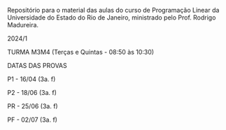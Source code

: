 Repositório para o material das aulas do curso de Programação Linear da Universidade do Estado do Rio de Janeiro, ministrado pelo Prof. Rodrigo Madureira.

2024/1

TURMA M3M4 (Terças e Quintas - 08:50 às 10:30)

DATAS DAS PROVAS

P1 - 16/04 (3a. f)

P2 - 18/06 (3a. f)

PR - 25/06 (3a. f)

PF - 02/07 (3a. f)
